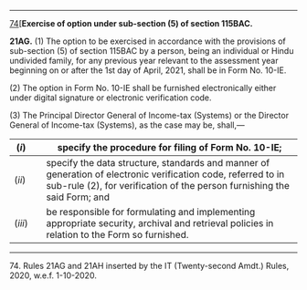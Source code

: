 ****

[74](javascript:ShowFootnote\('fn74'\);)[**Exercise of option under sub-section (5) of section 115BAC.**

**21AG.** (1) The option to be exercised in accordance with the provisions of sub-section (5) of section 115BAC by a person, being an individual or Hindu undivided family, for any previous year relevant to the assessment year beginning on or after the 1st day of April, 2021, shall be in Form No. 10-IE.

(2) The option in Form No. 10-IE shall be furnished electronically either under digital signature or electronic verification code.

(3) The Principal Director General of Income-tax (Systems) or the Director General of Income-tax (Systems), as the case may be, shall,—

(_i_) |  | specify the procedure for filing of Form No. 10-IE;  
---|---|---  
(_ii_) |  |  specify the data structure, standards and manner of generation of electronic verification code, referred to in sub-rule (2), for verification of the person furnishing the said Form; and  
(_iii_) |  |  be responsible for formulating and implementing appropriate security, archival and retrieval policies in relation to the Form so furnished.  
  
* * *

74\. Rules 21AG and 21AH inserted by the IT (Twenty-second Amdt.) Rules, 2020, w.e.f. 1-10-2020.